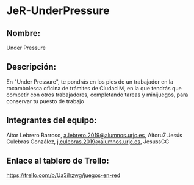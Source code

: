 # JeR-UnderPressure
## Nombre:
Under Pressure

## Descripción:
En "Under Pressure", te pondrás en los pies de un trabajador en la rocambolesca oficina de trámites de Ciudad M, en la que tendrás que competir con otros trabajadores, completando tareas y minijuegos, para conservar tu puesto de trabajo


## Integrantes del equipo:
Aitor Lebrero Barroso, a.lebrero.2019@alumnos.urjc.es, Aitoru7
Jesús Culebras González, j.culebras.2019@alumnos.urjc.es, JesussCG


## Enlace al tablero de Trello:
https://trello.com/b/Ua3ihzwg/juegos-en-red
